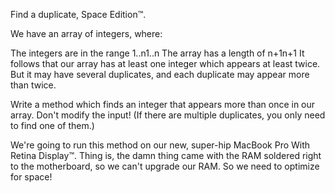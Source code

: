 Find a duplicate, Space Edition™.

We have an array of integers, where:

The integers are in the range 1..n1..n
The array has a length of n+1n+1
It follows that our array has at least one integer which appears at least twice. But it may have several duplicates, and each duplicate may appear more than twice.

Write a method which finds an integer that appears more than once in our array. Don't modify the input! (If there are multiple duplicates, you only need to find one of them.)

We're going to run this method on our new, super-hip MacBook Pro With Retina Display™. Thing is, the damn thing came with the RAM soldered right to the motherboard, so we can't upgrade our RAM. So we need to optimize for space!